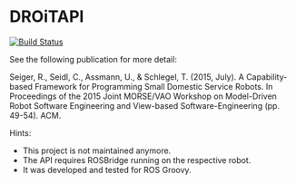 # DROiTAPI
[![Build Status](https://travis-ci.org/IoTUDresden/DROiTAPI.svg?branch=master)](https://travis-ci.org/IoTUDresden/DROiTAPI)


See the following publication for more detail:

Seiger, R., Seidl, C., Assmann, U., & Schlegel, T. (2015, July). A Capability-based Framework for Programming Small Domestic Service Robots. In Proceedings of the 2015 Joint MORSE/VAO Workshop on Model-Driven Robot Software Engineering and View-based Software-Engineering (pp. 49-54). ACM.

Hints:

- This project is not maintained anymore.
- The API requires ROSBridge running on the respective robot.
- It was developed and tested for ROS Groovy.
